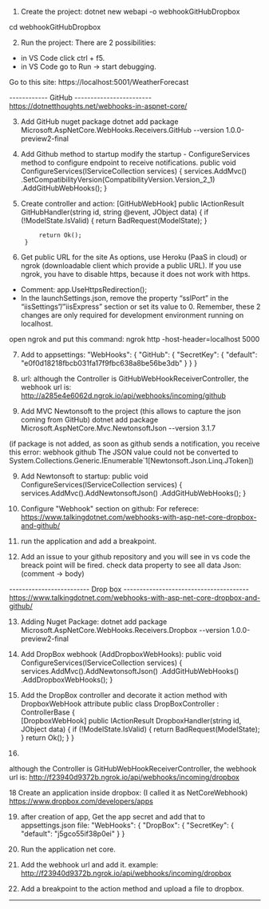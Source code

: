 1. Create the project:
dotnet new webapi -o webhookGitHubDropbox

cd webhookGitHubDropbox

2. Run the project:
There are 2 possibilities:
- in VS Code click ctrl + f5.
- in VS Code go to Run -> start debugging.

Go to this site: https://localhost:5001/WeatherForecast

------------ GitHub ------------------------
https://dotnetthoughts.net/webhooks-in-aspnet-core/

3. Add GitHub nuget package
dotnet add package Microsoft.AspNetCore.WebHooks.Receivers.GitHub --version 1.0.0-preview2-final

4. Add Github method to startup
modify the startup - ConfigureServices method to configure endpoint to receive notifications.
public void ConfigureServices(IServiceCollection services)
{
    services.AddMvc()
        .SetCompatibilityVersion(CompatibilityVersion.Version_2_1)
        .AddGitHubWebHooks();
}

5. Create controller and action:
[GitHubWebHook]
        public IActionResult GitHubHandler(string id, string @event, JObject data)
        {
            if (!ModelState.IsValid)
            {
                return BadRequest(ModelState);
            }

            return Ok();
        }

6. Get public URL for the site 
As options, use Heroku (PaaS in cloud) or ngrok (downloadable client which provide a public URL).
If you use ngrok, you have to disable https, because it does not work with https.

- Comment: app.UseHttpsRedirection();
- In the launchSettings.json, remove the property “sslPort” in the “iisSettings”/”iisExpress” section or set its value to 0. Remember, these 2 changes are only required for development environment running on localhost.

open ngrok and put this command: 
ngrok http -host-header=localhost 5000


7. Add to appsettings:
"WebHooks": {
  "GitHub": {
    "SecretKey": {
      "default": "e0f0d18218fbcb031fa17f9fbc638a8be56be3db"
    }
  }
}


7. url:
although the Controller is GitHubWebHookReceiverController, 
the webhook url is: http://a285e4e6062d.ngrok.io/api/webhooks/incoming/github

8. Add MVC Newtonsoft to the project (this allows to capture the json coming from GitHub)
dotnet add package Microsoft.AspNetCore.Mvc.NewtonsoftJson --version 3.1.7

(if package is not added, as soon as github sends a notification, you receive this error:
webhook github The JSON value could not be converted to System.Collections.Generic.IEnumerable`1[Newtonsoft.Json.Linq.JToken])


9. Add Newtonsoft to startup:
public void ConfigureServices(IServiceCollection services)
{
    services.AddMvc().AddNewtonsoftJson()
    .AddGitHubWebHooks();
}


10. Configure "Webhook" section on github:
For referece: https://www.talkingdotnet.com/webhooks-with-asp-net-core-dropbox-and-github/

11. run the application and add a breakpoint.

12. Add an issue to your github repository and you will see in vs code the breack point will be fired.
check data property to see all data
Json: (comment -> body)

------------------------- Drop box ---------------------------------------
https://www.talkingdotnet.com/webhooks-with-asp-net-core-dropbox-and-github/

13. Adding Nuget Package:
dotnet add package Microsoft.AspNetCore.WebHooks.Receivers.Dropbox --version 1.0.0-preview2-final

14. Add DropBox webhook (AddDropboxWebHooks):
public void ConfigureServices(IServiceCollection services)
{
    services.AddMvc().AddNewtonsoftJson()
    .AddGitHubWebHooks()
    .AddDropboxWebHooks();
}

15. Add the DropBox controller and decorate it action method with DropboxWebHook attribute
public class DropBoxController : ControllerBase
{        
    [DropboxWebHook]
    public IActionResult DropboxHandler(string id, JObject data)
    {
        if (!ModelState.IsValid)
        {
            return BadRequest(ModelState);
        }
        return Ok();
	}
}

17.
although the Controller is GitHubWebHookReceiverController, 
the webhook url is: http://f23940d9372b.ngrok.io/api/webhooks/incoming/dropbox

18 Create an application inside dropbox: (I called it as NetCoreWebhook)
https://www.dropbox.com/developers/apps

19. after creation of app, Get the app secret and add that to appsettings.json file:
"WebHooks": {
  "DropBox": {
    "SecretKey": {
      "default": "j5gco55if38p0ei"
    }
  }
 
20. Run the application net core.
 
21. Add the webhook url and add it.
example: http://f23940d9372b.ngrok.io/api/webhooks/incoming/dropbox

22. Add a breakpoint to the action method and upload a file to dropbox.


----------